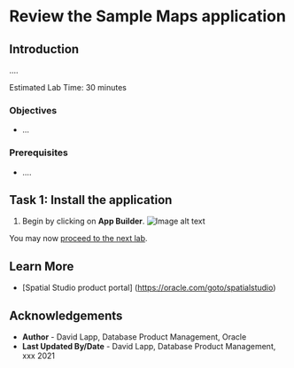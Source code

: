 # Review the Sample Maps application


## Introduction

....

Estimated Lab Time: 30 minutes

### Objectives

* ...

### Prerequisites

* ....


## Task 1: Install the application

1. Begin by clicking on **App Builder**.
![Image alt text](images/install-sample-maps-00.png)


You may now [proceed to the next lab](#next).

## Learn More
* [Spatial Studio product portal] (https://oracle.com/goto/spatialstudio)

## Acknowledgements
* **Author** - David Lapp, Database Product Management, Oracle
* **Last Updated By/Date**  - David Lapp, Database Product Management, xxx 2021

